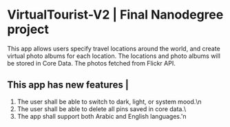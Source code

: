 # VirtualTourist-V2 | Final Nanodegree project

This app allows users specify travel locations around the world, and create virtual photo albums for each location. 
The locations and photo albums will be stored in Core Data. The photos fetched from Flickr API.

## This app has new features |
1. The user shall be able to switch to dark, light, or system mood.\n
2. The user shall be able to delete all pins saved in core data.\
3. The app shall support both Arabic and English languages.'n
